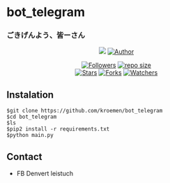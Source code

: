 # bot_telegram
### ごきげんよう、皆ーさん
<p align="center">
<img src="https://github.com/ani-github/animegifs/blob/gh-pages/chu2/wheeeee.gif" widht="38px">
<a href="https://github.com/kroemen"><img title="Author" src="https://img.shields.io/badge/Author-Kroemen-blue?style=for-the-badge&logo=github"></a>
</p>
<p align="center">
    <a href="https://github.com/kroemen/followers"><img title="Followers" src=https://img.shields.io/github/followers/NazwaS?style=flat-square"></a>
    <a href="#"><img title="repo size" src="https://img.shields.io/github/repo-size/kroemen/bot_telegram?style=flat-square"></a>
    </br>
    <a href="https://github.com/kroemen/bot_telegram/stargazers"><img title="Stars" src="https://img.shields.io/github/stars/kroemen/bot_telegram?style=flat-square"></a>
    <a href="https://github.com/kroemen/bot_telegram/network/members"><img title="Forks" src="https://img.shields.io/github/forks/kroemen/bot_telegram?style=flat-square"></a>
    <a href="https://github.com/kroemen/bot_telegram/watchers"><img title="Watchers" src="https://img.shields.io/github/watchers/kroemen/bot_telegram?style=flat-square"></a>
</p>

## Instalation
```
$git clone https://github.com/kroemen/bot_telegram
$cd bot_telegram
$ls
$pip2 install -r requirements.txt
$python main.py
```
## Contact
* FB Denvert leistuch
